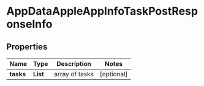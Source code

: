 # AppDataAppleAppInfoTaskPostResponseInfo


## Properties

| Name | Type | Description | Notes |
|------------ | ------------- | ------------- | -------------|
**tasks** | **List<AppDataAppleAppInfoTaskPostTaskInfo>** | array of tasks |[optional]|